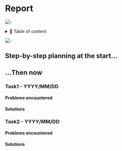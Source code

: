 # Report

![-](https://raw.githubusercontent.com/andreasbm/readme/master/assets/lines/rainbow.png)

<details>
<summary>📖 Table of content</summary>

- [Report](#report)
  - [Step-by-step planning at the start...](#step-by-step-planning-at-the-start)
  - [...Then now](#then-now)
    - [Task1 - YYYY/MM/DD](#task1---yyyymmdd)
      - [Problems encountered](#problems-encountered)
      - [Solutions](#solutions)
    - [Task2 - YYYY/MM/DD](#task2---yyyymmdd)
      - [Problems encountered](#problems-encountered-1)
      - [Solutions](#solutions-1)

</details>

![-](https://raw.githubusercontent.com/andreasbm/readme/master/assets/lines/rainbow.png)

## Step-by-step planning at the start...

<!--TODO-->

## ...Then now

### Task1 - YYYY/MM/DD

<!--TODO-->

#### Problems encountered

<!--TODO-->

#### Solutions

<!--TODO-->

### Task2 - YYYY/MM/DD

<!--TODO-->

#### Problems encountered

<!--TODO-->

#### Solutions

<!--TODO-->
